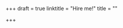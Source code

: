+++
draft = true
linktitle = "Hire me!"
title = ""

+++
<div class="pipedriveWebForms" data-pd-webforms="https://pipedrivewebforms.com/form/d9e7e16f63cb7d21a79059eb4838fd651016652"><script src="https://cdn.pipedriveassets.com/web-form-assets/webforms.min.js"></script></div>